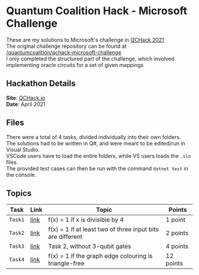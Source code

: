 # Quantum Coalition Hack - Microsoft Challenge  
  
These are my solutions to Microsoft's challenge in [QCHack 2021](https://www.qchack.io/)  
The original challenge repository can be found at [/quantumcoalition/qchack-microsoft-challenge](https://github.com/quantumcoalition/qchack-microsoft-challenge)  
I only completed the structured part of the challenge, which involved implementing oracle circuits for a set of given mappings  
  
## Hackathon Details  
**Site**: [QCHack.io](https://www.qchack.io/)  
**Date**: April 2021  
  
## Files  
There were a total of 4 tasks, divided individually into their own folders.  
The solutions had to be written in Q#, and were meant to be edited/run in Visual Studio.  
VSCode users have to load the entire folders, while VS users loads the `.sln` files.  
The provided test cases can then be run with the command `dotnet test` in the console.  
  
## Topics  
| Task    | Link            | Topic                                                      | Points    |  
|---------|-----------------|------------------------------------------------------------|-----------|  
| `Task1` | [link](./Task1) | f(x) = 1 if x is divisible by 4                            | 1 point   |  
| `Task2` | [link](./Task2) | f(x) = 1 if at least two of three input bits are different | 2 points  |  
| `Task3` | [link](./Task3) | Task 2, without 3-qubit gates                              | 4 points  |  
| `Task4` | [link](./Task4) | f(x) = 1 if the graph edge colouring is triangle-free      | 12 points |  
  